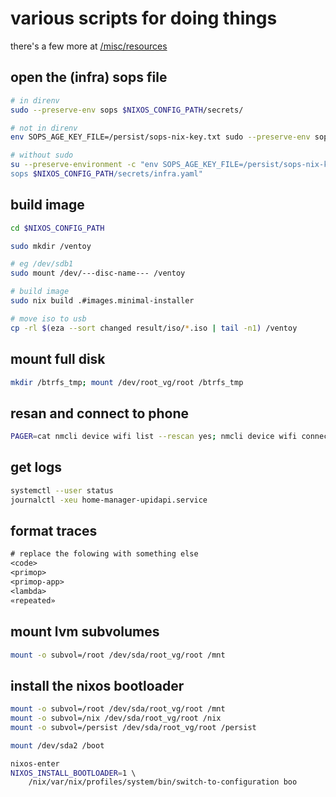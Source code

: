 # various scripts for doing things

there's a few more at [/misc/resources](/misc/resources)

## open the (infra) sops file

```bash
# in direnv
sudo --preserve-env sops $NIXOS_CONFIG_PATH/secrets/

# not in direnv
env SOPS_AGE_KEY_FILE=/persist/sops-nix-key.txt sudo --preserve-env sops $NIXOS_CONFIG_PATH/secrets/

# without sudo
su --preserve-environment -c "env SOPS_AGE_KEY_FILE=/persist/sops-nix-key.txt
sops $NIXOS_CONFIG_PATH/secrets/infra.yaml"
```

## build image

```bash
cd $NIXOS_CONFIG_PATH

sudo mkdir /ventoy

# eg /dev/sdb1
sudo mount /dev/---disc-name--- /ventoy

# build image
sudo nix build .#images.minimal-installer

# move iso to usb
cp -rl $(eza --sort changed result/iso/*.iso | tail -n1) /ventoy
```

## mount full disk

```bash
mkdir /btrfs_tmp; mount /dev/root_vg/root /btrfs_tmp
```

## resan and connect to phone

```bash
PAGER=cat nmcli device wifi list --rescan yes; nmcli device wifi connect upi-phone
```

## get logs

```bash
systemctl --user status
journalctl -xeu home-manager-upidapi.service
```

## format traces

```txt
# replace the folowing with something else
<code>
<primop>
<primop-app>
<lambda>
«repeated»
```

## mount lvm subvolumes

```bash
mount -o subvol=/root /dev/sda/root_vg/root /mnt
```

## install the nixos bootloader

```bash
mount -o subvol=/root /dev/sda/root_vg/root /mnt
mount -o subvol=/nix /dev/sda/root_vg/root /nix
mount -o subvol=/persist /dev/sda/root_vg/root /persist

mount /dev/sda2 /boot

nixos-enter
NIXOS_INSTALL_BOOTLOADER=1 \ 
    /nix/var/nix/profiles/system/bin/switch-to-configuration boo
```
